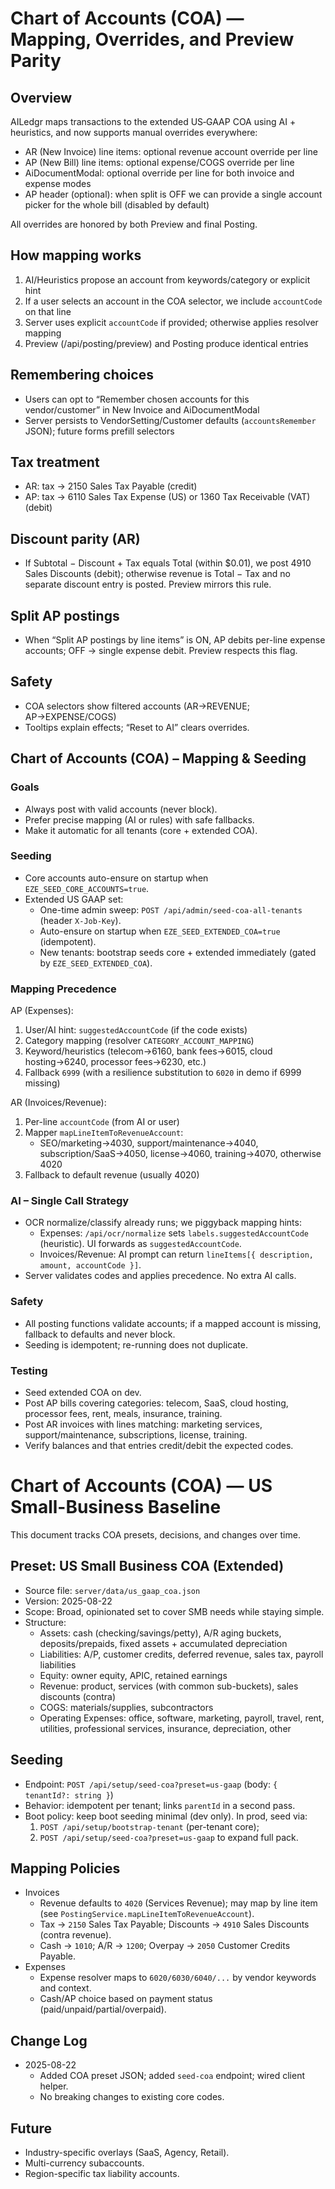 # Chart of Accounts (COA) — Mapping, Overrides, and Preview Parity

## Overview
AILedgr maps transactions to the extended US‑GAAP COA using AI + heuristics, and now supports manual overrides everywhere:

- AR (New Invoice) line items: optional revenue account override per line
- AP (New Bill) line items: optional expense/COGS override per line
- AiDocumentModal: optional override per line for both invoice and expense modes
- AP header (optional): when split is OFF we can provide a single account picker for the whole bill (disabled by default)

All overrides are honored by both Preview and final Posting.

## How mapping works
1. AI/Heuristics propose an account from keywords/category or explicit hint
2. If a user selects an account in the COA selector, we include `accountCode` on that line
3. Server uses explicit `accountCode` if provided; otherwise applies resolver mapping
4. Preview (/api/posting/preview) and Posting produce identical entries

## Remembering choices
- Users can opt to “Remember chosen accounts for this vendor/customer” in New Invoice and AiDocumentModal
- Server persists to VendorSetting/Customer defaults (`accountsRemember` JSON); future forms prefill selectors

## Tax treatment
- AR: tax → 2150 Sales Tax Payable (credit)
- AP: tax → 6110 Sales Tax Expense (US) or 1360 Tax Receivable (VAT) (debit)

## Discount parity (AR)
- If Subtotal − Discount + Tax equals Total (within $0.01), we post 4910 Sales Discounts (debit); otherwise revenue is Total − Tax and no separate discount entry is posted. Preview mirrors this rule.

## Split AP postings
- When “Split AP postings by line items” is ON, AP debits per-line expense accounts; OFF → single expense debit. Preview respects this flag.

## Safety
- COA selectors show filtered accounts (AR→REVENUE; AP→EXPENSE/COGS)
- Tooltips explain effects; “Reset to AI” clears overrides.

## Chart of Accounts (COA) – Mapping & Seeding

### Goals
- Always post with valid accounts (never block).
- Prefer precise mapping (AI or rules) with safe fallbacks.
- Make it automatic for all tenants (core + extended COA).

### Seeding
- Core accounts auto-ensure on startup when `EZE_SEED_CORE_ACCOUNTS=true`.
- Extended US GAAP set:
  - One-time admin sweep: `POST /api/admin/seed-coa-all-tenants` (header `X-Job-Key`).
  - Auto-ensure on startup when `EZE_SEED_EXTENDED_COA=true` (idempotent).
  - New tenants: bootstrap seeds core + extended immediately (gated by `EZE_SEED_EXTENDED_COA`).

### Mapping Precedence
AP (Expenses):
1. User/AI hint: `suggestedAccountCode` (if the code exists)
2. Category mapping (resolver `CATEGORY_ACCOUNT_MAPPING`)
3. Keyword/heuristics (telecom→6160, bank fees→6015, cloud hosting→6240, processor fees→6230, etc.)
4. Fallback `6999` (with a resilience substitution to `6020` in demo if 6999 missing)

AR (Invoices/Revenue):
1. Per-line `accountCode` (from AI or user)
2. Mapper `mapLineItemToRevenueAccount`:
   - SEO/marketing→4030, support/maintenance→4040, subscription/SaaS→4050, license→4060, training→4070, otherwise 4020
3. Fallback to default revenue (usually 4020)

### AI – Single Call Strategy
- OCR normalize/classify already runs; we piggyback mapping hints:
  - Expenses: `/api/ocr/normalize` sets `labels.suggestedAccountCode` (heuristic). UI forwards as `suggestedAccountCode`.
  - Invoices/Revenue: AI prompt can return `lineItems[{ description, amount, accountCode }]`.
- Server validates codes and applies precedence. No extra AI calls.

### Safety
- All posting functions validate accounts; if a mapped account is missing, fallback to defaults and never block.
- Seeding is idempotent; re-running does not duplicate.

### Testing
- Seed extended COA on dev.
- Post AP bills covering categories: telecom, SaaS, cloud hosting, processor fees, rent, meals, insurance, training.
- Post AR invoices with lines matching: marketing services, support/maintenance, subscriptions, license, training.
- Verify balances and that entries credit/debit the expected codes.

# Chart of Accounts (COA) — US Small-Business Baseline

This document tracks COA presets, decisions, and changes over time.

## Preset: US Small Business COA (Extended)
- Source file: `server/data/us_gaap_coa.json`
- Version: 2025-08-22
- Scope: Broad, opinionated set to cover SMB needs while staying simple.
- Structure:
  - Assets: cash (checking/savings/petty), A/R aging buckets, deposits/prepaids, fixed assets + accumulated depreciation
  - Liabilities: A/P, customer credits, deferred revenue, sales tax, payroll liabilities
  - Equity: owner equity, APIC, retained earnings
  - Revenue: product, services (with common sub-buckets), sales discounts (contra)
  - COGS: materials/supplies, subcontractors
  - Operating Expenses: office, software, marketing, payroll, travel, rent, utilities, professional services, insurance, depreciation, other

## Seeding
- Endpoint: `POST /api/setup/seed-coa?preset=us-gaap` (body: `{ tenantId?: string }`)
- Behavior: idempotent per tenant; links `parentId` in a second pass.
- Boot policy: keep boot seeding minimal (dev only). In prod, seed via:
  1) `POST /api/setup/bootstrap-tenant` (per-tenant core);
  2) `POST /api/setup/seed-coa?preset=us-gaap` to expand full pack.

## Mapping Policies
- Invoices
  - Revenue defaults to `4020` (Services Revenue); may map by line item (see `PostingService.mapLineItemToRevenueAccount`).
  - Tax → `2150` Sales Tax Payable; Discounts → `4910` Sales Discounts (contra revenue).
  - Cash → `1010`; A/R → `1200`; Overpay → `2050` Customer Credits Payable.
- Expenses
  - Expense resolver maps to `6020/6030/6040/...` by vendor keywords and context.
  - Cash/AP choice based on payment status (paid/unpaid/partial/overpaid).

## Change Log
- 2025-08-22
  - Added COA preset JSON; added `seed-coa` endpoint; wired client helper.
  - No breaking changes to existing core codes.

## Future
- Industry-specific overlays (SaaS, Agency, Retail).
- Multi-currency subaccounts.
- Region-specific tax liability accounts.
